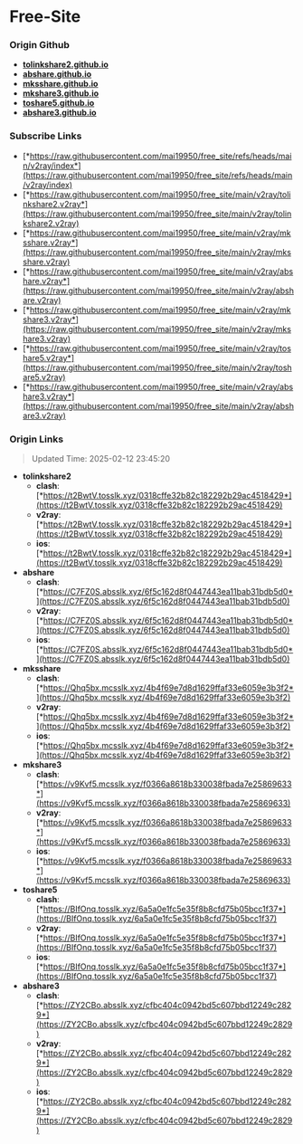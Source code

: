 # Free-Site

### Origin Github

- [**tolinkshare2.github.io**](https://github.com/tolinkshare2/tolinkshare2.github.io)
- [**abshare.github.io**](https://github.com/abshare/abshare.github.io)
- [**mksshare.github.io**](https://github.com/mksshare/mksshare.github.io)
- [**mkshare3.github.io**](https://github.com/mkshare3/mkshare3.github.io)
- [**toshare5.github.io**](https://github.com/toshare5/toshare5.github.io)
- [**abshare3.github.io**](https://github.com/abshare3/abshare3.github.io)

### Subscribe Links

- [*https://raw.githubusercontent.com/mai19950/free_site/refs/heads/main/v2ray/index*](https://raw.githubusercontent.com/mai19950/free_site/refs/heads/main/v2ray/index)
- [*https://raw.githubusercontent.com/mai19950/free_site/main/v2ray/tolinkshare2.v2ray*](https://raw.githubusercontent.com/mai19950/free_site/main/v2ray/tolinkshare2.v2ray)
- [*https://raw.githubusercontent.com/mai19950/free_site/main/v2ray/mksshare.v2ray*](https://raw.githubusercontent.com/mai19950/free_site/main/v2ray/mksshare.v2ray)
- [*https://raw.githubusercontent.com/mai19950/free_site/main/v2ray/abshare.v2ray*](https://raw.githubusercontent.com/mai19950/free_site/main/v2ray/abshare.v2ray)
- [*https://raw.githubusercontent.com/mai19950/free_site/main/v2ray/mkshare3.v2ray*](https://raw.githubusercontent.com/mai19950/free_site/main/v2ray/mkshare3.v2ray)
- [*https://raw.githubusercontent.com/mai19950/free_site/main/v2ray/toshare5.v2ray*](https://raw.githubusercontent.com/mai19950/free_site/main/v2ray/toshare5.v2ray)
- [*https://raw.githubusercontent.com/mai19950/free_site/main/v2ray/abshare3.v2ray*](https://raw.githubusercontent.com/mai19950/free_site/main/v2ray/abshare3.v2ray)

### Origin Links

> Updated Time: 2025-02-12 23:45:20

- **tolinkshare2**
  - **clash**: [*https://t2BwtV.tosslk.xyz/0318cffe32b82c182292b29ac4518429*](https://t2BwtV.tosslk.xyz/0318cffe32b82c182292b29ac4518429)
  - **v2ray**: [*https://t2BwtV.tosslk.xyz/0318cffe32b82c182292b29ac4518429*](https://t2BwtV.tosslk.xyz/0318cffe32b82c182292b29ac4518429)
  - **ios**: [*https://t2BwtV.tosslk.xyz/0318cffe32b82c182292b29ac4518429*](https://t2BwtV.tosslk.xyz/0318cffe32b82c182292b29ac4518429)
- **abshare**
  - **clash**: [*https://C7FZ0S.absslk.xyz/6f5c162d8f0447443ea11bab31bdb5d0*](https://C7FZ0S.absslk.xyz/6f5c162d8f0447443ea11bab31bdb5d0)
  - **v2ray**: [*https://C7FZ0S.absslk.xyz/6f5c162d8f0447443ea11bab31bdb5d0*](https://C7FZ0S.absslk.xyz/6f5c162d8f0447443ea11bab31bdb5d0)
  - **ios**: [*https://C7FZ0S.absslk.xyz/6f5c162d8f0447443ea11bab31bdb5d0*](https://C7FZ0S.absslk.xyz/6f5c162d8f0447443ea11bab31bdb5d0)
- **mksshare**
  - **clash**: [*https://Qhq5bx.mcsslk.xyz/4b4f69e7d8d1629ffaf33e6059e3b3f2*](https://Qhq5bx.mcsslk.xyz/4b4f69e7d8d1629ffaf33e6059e3b3f2)
  - **v2ray**: [*https://Qhq5bx.mcsslk.xyz/4b4f69e7d8d1629ffaf33e6059e3b3f2*](https://Qhq5bx.mcsslk.xyz/4b4f69e7d8d1629ffaf33e6059e3b3f2)
  - **ios**: [*https://Qhq5bx.mcsslk.xyz/4b4f69e7d8d1629ffaf33e6059e3b3f2*](https://Qhq5bx.mcsslk.xyz/4b4f69e7d8d1629ffaf33e6059e3b3f2)
- **mkshare3**
  - **clash**: [*https://v9Kvf5.mcsslk.xyz/f0366a8618b330038fbada7e25869633*](https://v9Kvf5.mcsslk.xyz/f0366a8618b330038fbada7e25869633)
  - **v2ray**: [*https://v9Kvf5.mcsslk.xyz/f0366a8618b330038fbada7e25869633*](https://v9Kvf5.mcsslk.xyz/f0366a8618b330038fbada7e25869633)
  - **ios**: [*https://v9Kvf5.mcsslk.xyz/f0366a8618b330038fbada7e25869633*](https://v9Kvf5.mcsslk.xyz/f0366a8618b330038fbada7e25869633)
- **toshare5**
  - **clash**: [*https://BIfOnq.tosslk.xyz/6a5a0e1fc5e35f8b8cfd75b05bcc1f37*](https://BIfOnq.tosslk.xyz/6a5a0e1fc5e35f8b8cfd75b05bcc1f37)
  - **v2ray**: [*https://BIfOnq.tosslk.xyz/6a5a0e1fc5e35f8b8cfd75b05bcc1f37*](https://BIfOnq.tosslk.xyz/6a5a0e1fc5e35f8b8cfd75b05bcc1f37)
  - **ios**: [*https://BIfOnq.tosslk.xyz/6a5a0e1fc5e35f8b8cfd75b05bcc1f37*](https://BIfOnq.tosslk.xyz/6a5a0e1fc5e35f8b8cfd75b05bcc1f37)
- **abshare3**
  - **clash**: [*https://ZY2CBo.absslk.xyz/cfbc404c0942bd5c607bbd12249c2829*](https://ZY2CBo.absslk.xyz/cfbc404c0942bd5c607bbd12249c2829)
  - **v2ray**: [*https://ZY2CBo.absslk.xyz/cfbc404c0942bd5c607bbd12249c2829*](https://ZY2CBo.absslk.xyz/cfbc404c0942bd5c607bbd12249c2829)
  - **ios**: [*https://ZY2CBo.absslk.xyz/cfbc404c0942bd5c607bbd12249c2829*](https://ZY2CBo.absslk.xyz/cfbc404c0942bd5c607bbd12249c2829)

